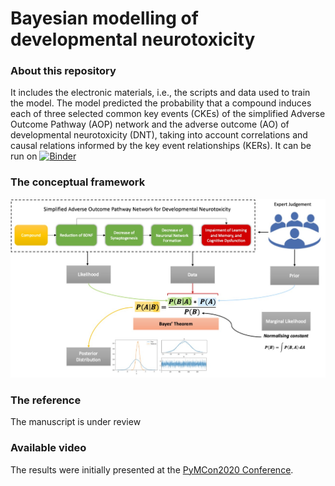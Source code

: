 # Bayesian modelling of developmental neurotoxicity

### About this repository
It includes the electronic materials, i.e., the scripts and data used to train the model. The model predicted the probability that a compound induces each of three selected common key events (CKEs) of the simplified Adverse Outcome Pathway (AOP) network and the adverse outcome (AO) of developmental neurotoxicity (DNT), taking into account correlations and causal relations informed by the key event relationships (KERs). 
It can be run on [![Binder](https://mybinder.org/badge_logo.svg)](https://mybinder.org/v2/gh/nicospinu/bayesian-dnt/HEAD)

### The conceptual framework
<img src="https://github.com/nicospinu/bayesian-dnt/blob/master/data/images/graph.jpg" width="700"/>

### The reference
The manuscript is under review

### Available video
The results were initially presented at the [PyMCon2020 Conference](https://discourse.pymc.io/t/estimating-the-causal-network-of-developmental-neurotoxicants-using-pymc3-by-nicoleta-spinu/6027).

